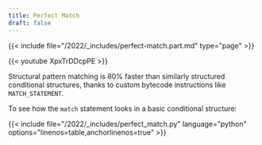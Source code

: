 ```yaml
---
title: Perfect Match
draft: false
---
```


{{< include file="/2022/_includes/perfect-match.part.md" type="page" >}}

{{< youtube XpxTrDDcpPE >}}

Structural pattern matching is 80% faster
than similarly structured conditional structures,
thanks to custom bytecode instructions like `MATCH_STATEMENT`.

To see how the `match` statement looks in a basic conditional structure:

{{< include file="/2022/_includes/perfect_match.py" language="python" options="linenos=table,anchorlinenos=true" >}}
